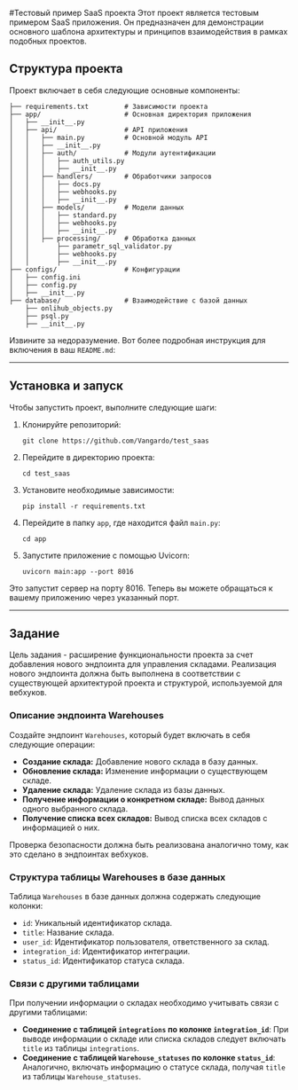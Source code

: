 #Тестовый пример SaaS проекта
Этот проект является тестовым примером SaaS приложения. 
Он предназначен для демонстрации основного шаблона архитектуры и принципов взаимодействия в рамках подобных проектов.

## Структура проекта

Проект включает в себя следующие основные компоненты:

```
├── requirements.txt         # Зависимости проекта
├── app/                     # Основная директория приложения
│   ├── __init__.py
│   ├── api/                 # API приложения
│   │   ├── main.py          # Основной модуль API
│   │   ├── __init__.py
│   │   ├── auth/            # Модули аутентификации
│   │   │   ├── auth_utils.py
│   │   │   ├── __init__.py
│   │   ├── handlers/        # Обработчики запросов
│   │   │   ├── docs.py
│   │   │   ├── webhooks.py
│   │   │   ├── __init__.py
│   │   ├── models/          # Модели данных
│   │   │   ├── standard.py
│   │   │   ├── webhooks.py
│   │   │   ├── __init__.py
│   │   ├── processing/      # Обработка данных
│   │       ├── parametr_sql_validator.py
│   │       ├── webhooks.py
│   │       ├── __init__.py
├── configs/                 # Конфигурации
│   ├── config.ini
│   ├── config.py
│   ├── __init__.py
├── database/                # Взаимодействие с базой данных
    ├── onlihub_objects.py
    ├── psql.py
    ├── __init__.py
```

Извините за недоразумение. Вот более подробная инструкция для включения в ваш `README.md`:

---

## Установка и запуск

Чтобы запустить проект, выполните следующие шаги:

1. Клонируйте репозиторий:
   ```
   git clone https://github.com/Vangardo/test_saas
   ```

2. Перейдите в директорию проекта:
   ```
   cd test_saas
   ```

3. Установите необходимые зависимости:
   ```
   pip install -r requirements.txt
   ```

4. Перейдите в папку `app`, где находится файл `main.py`:
   ```
   cd app
   ```

5. Запустите приложение с помощью Uvicorn:
   ```
   uvicorn main:app --port 8016
   ```

Это запустит сервер на порту 8016. Теперь вы можете обращаться к вашему приложению через указанный порт.


---

## Задание

Цель задания - расширение функциональности проекта за счет добавления нового эндпоинта для управления складами. Реализация нового эндпоинта должна быть выполнена в соответствии с существующей архитектурой проекта и структурой, используемой для вебхуков.

### Описание эндпоинта Warehouses

Создайте эндпоинт `Warehouses`, который будет включать в себя следующие операции:

- **Создание склада:** Добавление нового склада в базу данных.
- **Обновление склада:** Изменение информации о существующем складе.
- **Удаление склада:** Удаление склада из базы данных.
- **Получение информации о конкретном складе:** Вывод данных одного выбранного склада.
- **Получение списка всех складов:** Вывод списка всех складов с информацией о них.

Проверка безопасности должна быть реализована аналогично тому, как это сделано в эндпоинтах вебхуков.

### Структура таблицы Warehouses в базе данных

Таблица `Warehouses` в базе данных должна содержать следующие колонки:

- `id`: Уникальный идентификатор склада.
- `title`: Название склада.
- `user_id`: Идентификатор пользователя, ответственного за склад.
- `integration_id`: Идентификатор интеграции.
- `status_id`: Идентификатор статуса склада.

### Связи с другими таблицами

При получении информации о складах необходимо учитывать связи с другими таблицами:

- **Соединение с таблицей `integrations` по колонке `integration_id`**: При выводе информации о складе или списка складов следует включать `title` из таблицы `integrations`.
- **Соединение с таблицей `Warehouse_statuses` по колонке `status_id`**: Аналогично, включать информацию о статусе склада, получая `title` из таблицы `Warehouse_statuses`.



